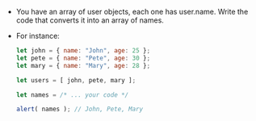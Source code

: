 - You have an array of user objects, each one has user.name. Write the code that converts it into an array of names.

- For instance:
    ```js
    let john = { name: "John", age: 25 };
    let pete = { name: "Pete", age: 30 };
    let mary = { name: "Mary", age: 28 };

    let users = [ john, pete, mary ];

    let names = /* ... your code */

    alert( names ); // John, Pete, Mary
    ```